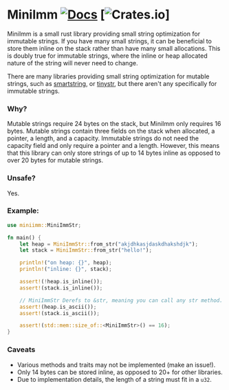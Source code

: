 # MiniImm [![Docs](https://docs.rs/miniimm/badge.svg)](https://docs.rs/icu) [![Crates.io](https://crates.io/crates/miniimm)]

MiniImm is a small rust library providing small string optimization for immutable strings.
If you have many small strings, it can be beneficial to store them inline on the stack
rather than have many small allocations.
This is doubly true for immutable strings, where the inline or heap allocated nature of the string will never need to change.

There are many libraries providing small string optimization for mutable strings,
such as [smartstring](https://crates.io/crates/smartstring), or [tinystr](https://crates.io/crates/tinystr),
but there aren't any specifically for immutable strings.

### Why?

Mutable strings require 24 bytes on the stack, but MiniImm only requires 16 bytes.
Mutable strings contain three fields on the stack when allocated, a pointer, a length, and a capacity.
Immutable strings do not need the capacity field and only require a pointer and a length.
However, this means that this library can only store strings of up to 14 bytes inline as opposed to over 20
bytes for mutable strings.

### Unsafe?
Yes.

### Example:

```rust
use miniimm::MiniImmStr;

fn main() {
    let heap = MiniImmStr::from_str("akjdhkasjdaskdhakshdjk");
    let stack = MiniImmStr::from_str("hello!");

    println!("on heap: {}", heap);
    println!("inline: {}", stack);

    assert!(!heap.is_inline());
    assert!(stack.is_inline());

    // MiniImmStr Derefs to &str, meaning you can call any str method.
    assert!(heap.is_ascii());
    assert!(stack.is_ascii());

    assert!(std::mem::size_of::<MiniImmStr>() == 16);
}
```

### Caveats
- Various methods and traits may not be implemented (make an issue!).
- Only 14 bytes can be stored inline, as opposed to 20+ for other libraries.
- Due to implementation details, the length of a string must fit in a `u32`.
